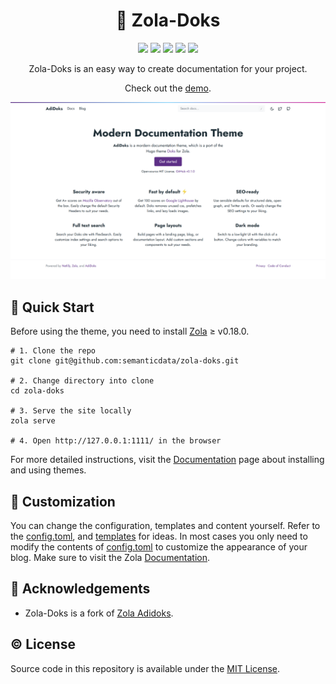 <div align="center">
<h1>📁 Zola-Doks</h1>

<img src="https://img.shields.io/github/languages/code-size/semanticdata/zola-doks" />
<img src="https://img.shields.io/github/repo-size/semanticdata/zola-doks" />
<img src="https://img.shields.io/github/commit-activity/t/semanticdata/zola-doks" />
<img src="https://img.shields.io/github/last-commit/semanticdata/zola-doks" />
<img src="https://img.shields.io/website/https/semanticdata.github.io/zola-doks.svg" />

Zola-Doks is an easy way to create documentation for your project.

Check out the [demo](https://semanticdata.github.io/zola-doks/).

</div>

![theme screenshot](screenshot.png)

## 🚀 Quick Start

Before using the theme, you need to install [Zola](https://www.getzola.org/documentation/getting-started/installation/) ≥ v0.18.0.

```shell
# 1. Clone the repo
git clone git@github.com:semanticdata/zola-doks.git

# 2. Change directory into clone
cd zola-doks

# 3. Serve the site locally
zola serve

# 4. Open http://127.0.0.1:1111/ in the browser
```

For more detailed instructions, visit the [Documentation](https://www.getzola.org/documentation/themes/installing-and-using-themes/) page about installing and using themes.

## 🎨 Customization

You can change the configuration, templates and content yourself. Refer to the [config.toml](config.toml), and [templates](templates) for ideas. In most cases you only need to modify the contents of [config.toml](config.toml) to customize the appearance of your blog. Make sure to visit the Zola [Documentation](https://www.getzola.org/documentation/getting-started/overview/).

<!-- ## 🔄 Changes from Upstream -->

## 💜 Acknowledgements

- Zola-Doks is a fork of [Zola Adidoks](https://github.com/aaranxu/adidoks).

## © License

Source code in this repository is available under the [MIT License](LICENSE).
